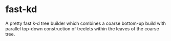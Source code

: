 # fast-kd

A pretty fast k-d tree builder which combines a coarse bottom-up build
with parallel top-down construction of treelets within the leaves of
the coarse tree.

